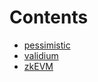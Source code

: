 

# Contents
- [pessimistic](/contracts/consensus/pessimistic)
- [validium](/contracts/consensus/validium)
- [zkEVM](/contracts/consensus/zkEVM)

